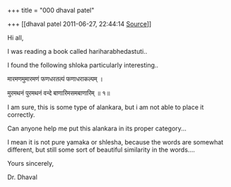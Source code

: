 +++
title = "000 dhaval patel"

+++
[[dhaval patel	2011-06-27, 22:44:14 [Source](https://groups.google.com/g/samskrita/c/FHAny0r6tno)]]



Hi all,

I was reading a book called hariharabhedastuti..

  

I found the following shloka particularly interesting..

  

मारमणमुमारमणं फणधरतल्पं फणाधराकल्पम् ।

मुरमथनं पुरमथनं वन्दे बाणारिमसमबाणारिम् ॥ १॥

  

I am sure, this is some type of alankara, but i am not able to place it correctly.

Can anyone help me put this alankara in its proper category...

  

I mean it is not pure yamaka or shlesha, because the words are somewhat different, but still some sort of beautiful similarity in the words....

  

Yours sincerely,

Dr. Dhaval

